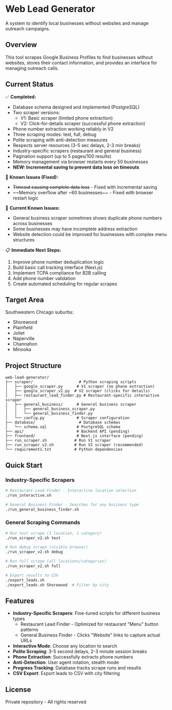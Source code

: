 # Web Lead Generator

A system to identify local businesses without websites and manage outreach campaigns.

## Overview

This tool scrapes Google Business Profiles to find businesses without websites, stores their contact information, and provides an interface for managing outreach calls.

## Current Status

✅ **Completed:**
- Database schema designed and implemented (PostgreSQL)
- Two scraper versions:
  - V1: Basic scraper (limited phone extraction)
  - V2: Click-for-details scraper (successful phone extraction)
- Phone number extraction working reliably in V2
- Three scraping modes: test, full, debug
- Polite scraping with anti-detection measures
- Respects server resources (3-5 sec delays, 2-3 min breaks)
- Industry-specific scrapers (restaurant and general business)
- Pagination support (up to 5 pages/100 results)
- Memory management via browser restarts every 50 businesses
- **NEW: Incremental saving to prevent data loss on timeouts**

🚧 **Known Issues (Fixed):**
- ~~Timeout causing complete data loss~~ - Fixed with incremental saving
- ~~Memory overflow after ~60 businesses~~ - Fixed with browser restart logic

🚧 **Current Known Issues:**
- General business scraper sometimes shows duplicate phone numbers across businesses
- Some businesses may have incomplete address extraction
- Website detection could be improved for businesses with complex menu structures

📋 **Immediate Next Steps:**
1. Improve phone number deduplication logic
2. Build basic call tracking interface (Next.js)
3. Implement TCPA compliance for B2B calling
4. Add phone number validation
5. Create automated scheduling for regular scrapes

## Target Area

Southwestern Chicago suburbs:
- Shorewood
- Plainfield
- Joliet
- Naperville
- Channahon
- Minooka

## Project Structure

```
web-lead-generator/
├── scraper/                    # Python scraping scripts
│   ├── google_scraper.py      # V1 scraper (no phone extraction)
│   ├── google_scraper_v2.py  # V2 scraper (clicks for details)
│   ├── restaurant_lead_finder.py # Restaurant-specific interactive scraper
│   ├── general_business/      # General business scraper
│   │   ├── general_business_scraper.py
│   │   └── general_business_finder.py
│   └── config.py              # Scraper configuration
├── database/                   # Database schemas
│   └── schema.sql             # PostgreSQL schema
├── api/                       # Backend API (pending)
├── frontend/                  # Next.js interface (pending)
├── run_scraper.sh            # Run V1 scraper
├── run_scraper_v2.sh         # Run V2 scraper (recommended)
└── requirements.txt          # Python dependencies
```

## Quick Start

### Industry-Specific Scrapers

```bash
# Restaurant Lead Finder - Interactive location selection
./run_interactive.sh

# General Business Finder - Searches for any business type
./run_general_business_finder.sh
```

### General Scraping Commands

```bash
# Run test scrape (1 location, 1 category)
./run_scraper_v2.sh test

# Run debug scrape (visible browser)
./run_scraper_v2.sh debug

# Run full scrape (all locations/categories)
./run_scraper_v2.sh full

# Export results to CSV
./export_leads.sh
./export_leads.sh Shorewood  # Filter by city
```

## Features

- **Industry-Specific Scrapers**: Fine-tuned scripts for different business types
  - Restaurant Lead Finder - Optimized for restaurant "Menu" button patterns
  - General Business Finder - Clicks "Website" links to capture actual URLs
- **Interactive Mode**: Choose any location to search
- **Polite Scraping**: 3-5 second delays, 2-3 minute session breaks
- **Phone Extraction**: Successfully extracts phone numbers
- **Anti-Detection**: User agent rotation, stealth mode
- **Progress Tracking**: Database tracks scrape runs and results
- **CSV Export**: Export leads to CSV with city filtering

## License

Private repository - All rights reserved